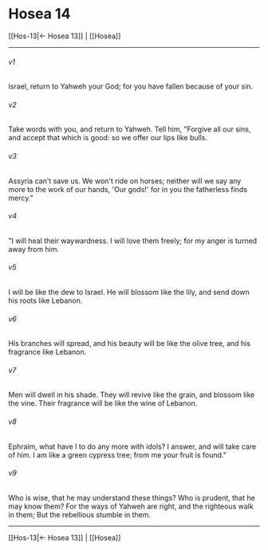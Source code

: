 # Hosea 14

[[Hos-13|← Hosea 13]] | [[Hosea]]
***



###### v1 
Israel, return to Yahweh your God; for you have fallen because of your sin. 

###### v2 
Take words with you, and return to Yahweh. Tell him, "Forgive all our sins, and accept that which is good: so we offer our lips like bulls. 

###### v3 
Assyria can't save us. We won't ride on horses; neither will we say any more to the work of our hands, 'Our gods!' for in you the fatherless finds mercy." 

###### v4 
"I will heal their waywardness. I will love them freely; for my anger is turned away from him. 

###### v5 
I will be like the dew to Israel. He will blossom like the lily, and send down his roots like Lebanon. 

###### v6 
His branches will spread, and his beauty will be like the olive tree, and his fragrance like Lebanon. 

###### v7 
Men will dwell in his shade. They will revive like the grain, and blossom like the vine. Their fragrance will be like the wine of Lebanon. 

###### v8 
Ephraim, what have I to do any more with idols? I answer, and will take care of him. I am like a green cypress tree; from me your fruit is found." 

###### v9 
Who is wise, that he may understand these things? Who is prudent, that he may know them? For the ways of Yahweh are right, and the righteous walk in them; But the rebellious stumble in them.

***
[[Hos-13|← Hosea 13]] | [[Hosea]]
